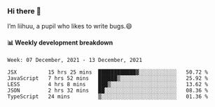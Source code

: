 ### Hi there 👋
I’m liihuu, a pupil who likes to write bugs.😄


#### 📊 Weekly development breakdown
<!--START_SECTION:waka-->
```text
Week: 07 December, 2021 - 13 December, 2021

JSX          15 hrs 25 mins  ████████████▓░░░░░░░░░░░░   50.72 % 
JavaScript   7 hrs 52 mins   ██████▒░░░░░░░░░░░░░░░░░░   25.92 % 
LESS         4 hrs 8 mins    ███▒░░░░░░░░░░░░░░░░░░░░░   13.62 % 
JSON         2 hrs 32 mins   ██░░░░░░░░░░░░░░░░░░░░░░░   08.36 % 
TypeScript   24 mins         ▒░░░░░░░░░░░░░░░░░░░░░░░░   01.36 % 
```
<!--END_SECTION:waka-->

<!--
**liihuu/liihuu** is a ✨ _special_ ✨ repository because its `README.md` (this file) appears on your GitHub profile.

Here are some ideas to get you started:

- 🔭 I’m currently working on ...
- 🌱 I’m currently learning ...
- 👯 I’m looking to collaborate on ...
- 🤔 I’m looking for help with ...
- 💬 Ask me about ...
- 📫 How to reach me: ...
- 😄 Pronouns: ...
- ⚡ Fun fact: ...
-->
